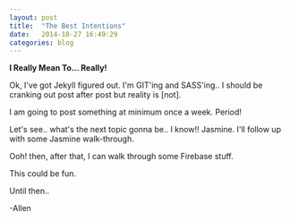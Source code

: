 ```yaml
---
layout: post
title:  "The Best Intentions"
date:   2014-10-27 16:49:29
categories: blog
---
```

__I Really Mean To... Really!__

Ok, I've got Jekyll figured out. I'm GIT'ing and SASS'ing.. I should be cranking out post after post but reality is [not].

I am going to post something at minimum once a week. Period!

Let's see.. what's the next topic gonna be.. I know!! Jasmine.
I'll follow up with some Jasmine walk-through.

Ooh! then, after that, I can walk through some Firebase stuff.

This could be fun.

Until then..

-Allen